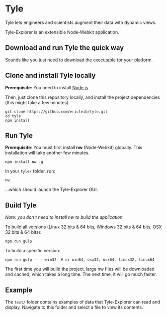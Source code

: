 
# Tyle

Tyle lets engineers and scientists augment their data with dynamic views.

Tyle-Explorer is an extensible Node-Webkit application.

## Download and run Tyle the quick way

Sounds like you just need to [download the executable for your platform](http://gettyle.com).

## Clone and install Tyle locally

**Prerequisite**: You need to install [Node.js](https://nodejs.org/download/).

Then, just clone this repository locally, and install the project dependencies (this might take a few minutes).

    git clone https://github.com/ericleib/tyle.git
    cd tyle
    npm install

## Run Tyle

**Prerequisite**: You must first install **nw** (Node-Webkit) globally. This installation will take another few minutes.

    npm install nw -g

In your `tyle/` folder, run:

    nw

...which should launch the Tyle-Explorer GUI.

## Build Tyle

*Note: you don't need to install nw to build the application*

To build all versions (Linux 32 bits & 64 bits, Windows 32 bits & 64 bits, OSX 32 bits & 64 bits):

    npm run gulp

To build a specific version:

    npm run gulp -- --win32  # or win64, osx32, osx64, linux32, linux64

The first time you will build the project, large nw files will be downloaded and cached, which takes a long time. The next time, it will go much faster.

## Example

The `test/` folder contains examples of data that Tyle-Explorer can read and display. Navigate to this folder and select a file to view its contents.

